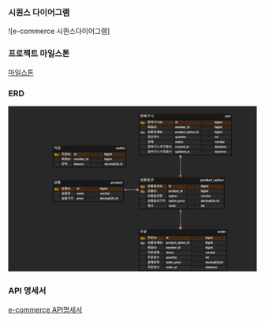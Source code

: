 ### 시퀀스 다이어그램
![e-commerce 시퀀스다이어그램]

### 프로젝트 마일스톤
[마일스톤](https://github.com/users/nullsector12/projects/1)


### ERD
![e-commerce ERD](https://github.com/nullsector12/ecommerce/blob/master/e-%EC%BB%A4%EB%A8%B8%EC%8A%A4%20(2).png)

### API 명세서
[e-commerce API명세서](https://docs.google.com/spreadsheets/d/1JDhCTSviH_lqee0DRvM07r79nLcOu0u1uzkMXx_34ME/edit?usp=sharing)

